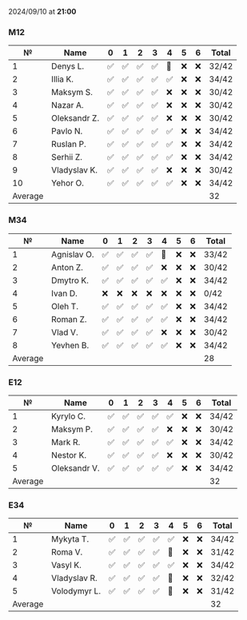 2024/09/10 at **21:00**
### M12
|№|Name|0|1|2|3|4|5|6|Total|
|-----|-----|-----|-----|-----|-----|-----|-----|-----|-----|
|1|Denys L.|✅|✅|✅|✅|🔄|❌|❌|32/42|
|2|Illia K.|✅|✅|✅|✅|✅|❌|❌|34/42|
|3|Maksym S.|✅|✅|✅|✅|❌|❌|❌|30/42|
|4|Nazar A.|✅|✅|✅|✅|❌|❌|❌|30/42|
|5|Oleksandr Z.|✅|✅|✅|✅|❌|❌|❌|30/42|
|6|Pavlo N.|✅|✅|✅|✅|✅|❌|❌|34/42|
|7|Ruslan P.|✅|✅|✅|✅|✅|❌|❌|34/42|
|8|Serhii Z.|✅|✅|✅|✅|✅|❌|❌|34/42|
|9|Vladyslav K.|✅|✅|✅|✅|❌|❌|❌|30/42|
|10|Yehor O.|✅|✅|✅|✅|✅|❌|❌|34/42|
|Average|||||||||32|
### M34
|№|Name|0|1|2|3|4|5|6|Total|
|-----|-----|-----|-----|-----|-----|-----|-----|-----|-----|
|1|Agnislav O.|✅|✅|✅|✅|🔄|❌|❌|33/42|
|2|Anton Z.|✅|✅|✅|✅|❌|❌|❌|30/42|
|3|Dmytro K.|✅|✅|✅|✅|✅|❌|❌|34/42|
|4|Ivan D.|❌|❌|❌|❌|❌|❌|❌|0/42|
|5|Oleh T.|✅|✅|✅|✅|✅|❌|❌|34/42|
|6|Roman Z.|✅|✅|✅|✅|✅|❌|❌|34/42|
|7|Vlad V.|✅|✅|✅|✅|❌|❌|❌|30/42|
|8|Yevhen B.|✅|✅|✅|✅|✅|❌|❌|34/42|
|Average|||||||||28|
### E12
|№|Name|0|1|2|3|4|5|6|Total|
|-----|-----|-----|-----|-----|-----|-----|-----|-----|-----|
|1|Kyrylo C.|✅|✅|✅|✅|✅|❌|❌|34/42|
|2|Maksym P.|✅|✅|✅|✅|❌|❌|❌|30/42|
|3|Mark R.|✅|✅|✅|✅|✅|❌|❌|34/42|
|4|Nestor K.|✅|✅|✅|✅|❌|❌|❌|30/42|
|5|Oleksandr V.|✅|✅|✅|✅|✅|❌|❌|34/42|
|Average|||||||||32|
### E34
|№|Name|0|1|2|3|4|5|6|Total|
|-----|-----|-----|-----|-----|-----|-----|-----|-----|-----|
|1|Mykyta T.|✅|✅|✅|✅|✅|❌|❌|34/42|
|2|Roma V.|✅|✅|✅|✅|🔄|❌|❌|31/42|
|3|Vasyl K.|✅|✅|✅|✅|✅|❌|❌|34/42|
|4|Vladyslav R.|✅|✅|✅|✅|🔄|❌|❌|32/42|
|5|Volodymyr L.|✅|✅|✅|✅|🔄|❌|❌|31/42|
|Average|||||||||32|
